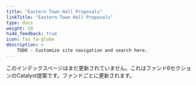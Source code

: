 ```yaml
---
title: "Eastern Town Hall Proposals"
linkTitle: "Eastern Town Hall Proposals"
type: docs
weight: 10
hide_feedback: true
icon: fas fa-globe
description: >
    TODO - Customize site navigation and search here.    
---
```


このインデックスページはまだ更新されていません。これはファンド6セクションのCatalyst提案です。ファンドごとに更新されます。

